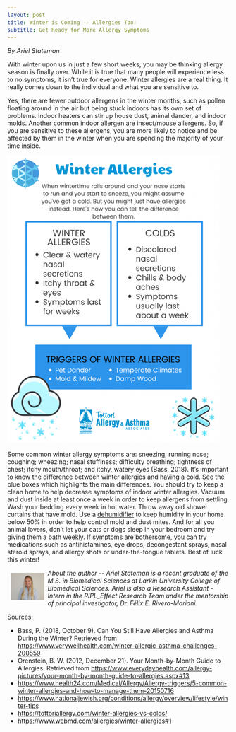```yaml
---
layout: post
title: Winter is Coming -- Allergies Too!
subtitle: Get Ready for More Allergy Symptoms
---
```


*By Ariel Stateman*
 
With winter upon us in just a few short weeks, you may be thinking allergy season is finally over. While it is true that many people will experience less to no symptoms, it isn’t true for everyone. Winter allergies are a real thing. It really comes down to the individual and what you are sensitive to.  
 
Yes, there are fewer outdoor allergens in the winter months, such as pollen floating around in the air but being stuck indoors has its own set of problems. Indoor heaters can stir up house dust, animal dander, and indoor molds. Another common indoor allergen are insect/mouse allergens. So, if you are sensitive to these allergens, you are more likely to notice and be affected by them in the winter when you are spending the majority of your time inside.

<img src="/img/winter-allergies.jpg" alt="Winte Allergies" class="inline"/>

Some common winter allergy symptoms are: sneezing; running nose; coughing; wheezing; nasal stuffiness; difficulty breathing; tightness of chest; itchy mouth/throat; and itchy, watery eyes (Bass, 2018). It’s important to know the difference between winter allergies and having a cold. See the blue boxes which highlights the main differences. You should try to keep a clean home to help decrease symptoms of indoor winter allergies. Vacuum and dust inside at least once a week in order to keep allergens from settling. Wash your bedding every week in hot water. Throw away old shower curtains that have mold. Use a <a href="https://www.amazon.com/s/ref=nb_sb_noss_2?url=search-alias%3Daps&field-keywords=dehumidifier&sprefix=dehum%2Caps%2C166&crid=EDH1Y84ZHS26" targettarget="_blank"> dehumidifier</a> to keep humidity in your home below 50% in order to help control mold and dust mites. And for all you animal lovers, don’t let your cats or dogs sleep in your bedroom and try giving them a bath weekly. If symptoms are bothersome, you can try medications such as antihistamines, eye drops, decongestant sprays, nasal steroid sprays, and allergy shots or under-the-tongue tablets. Best of luck this winter! 

<img src="/img/Ariel.jpg" alt="Ariel Stateman" align="left" style="width: 15%; height: 15%; margin:8px">
<p><i>About the author -- Ariel Stateman is a recent graduate of the M.S. in Biomedical Sciences at Larkin University College of Biomedical Sciences. Ariel is also a Research Assistant - Intern in the RIPL_Effect Research Team under the mentorship of principal investigator, Dr. Félix E. Rivera-Mariani.  </i></p>


Sources: 
 
- Bass, P. (2018, October 9). Can You Still Have Allergies and Asthma During the Winter? Retrieved from https://www.verywellhealth.com/winter-allergic-asthma-challenges-200559
- Orenstein, B. W. (2012, December 21). Your Month-by-Month Guide to Allergies. Retrieved from https://www.everydayhealth.com/allergy-pictures/your-month-by-month-guide-to-allergies.aspx#13
- https://www.health24.com/Medical/Allergy/Allergy-triggers/5-common-winter-allergies-and-how-to-manage-them-20150716
- https://www.nationaljewish.org/conditions/allergy/overview/lifestyle/winter-tips
- https://tottoriallergy.com/winter-allergies-vs-colds/
- https://www.webmd.com/allergies/winter-allergies#1


